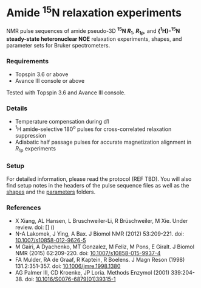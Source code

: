 # Amide <sup>15</sup>N relaxation experiments
NMR pulse sequences of amide pseudo-3D **<sup>15</sup>N *R*<sub>1</sub>**, ***R*<sub>1ρ</sub>**, and **{<sup>1</sup>H}-<sup>15</sup>N steady-state heteronuclear NOE** relaxation experiments, shapes, and parameter sets for Bruker spectrometers.

### Requirements
- Topspin 3.6 or above
- Avance III console or above

Tested with Topspin 3.6 and Avance III console.

### Details
- Temperature compensation during d1
- <sup>1</sup>H amide-selective 180<sup>o</sup> pulses for cross-correlated relaxation suppression
- Adiabatic half passage pulses for accurate magnetization alignment in *R*<sub>1ρ</sub> experiments

### Setup
For detailed information, please read the protocol (REF TBD). You will also find setup notes in the headers of the pulse sequence files as well as the [shapes](https://github.com/viochemist/nmr-relaxation/tree/main/shapes) and the [parameters](https://github.com/viochemist/nmr-relaxation/tree/main/parameters) folders.

### References
- X Xiang, AL Hansen, L Bruschweiler-Li, R Brüschweiler, M Xie. Under review. doi: [] ()
- N-A Lakomek, J Ying, A Bax. J Biomol NMR (2012) 53:209-221. doi: [10.1007/s10858-012-9626-5](https://doi.org/10.1007/s10858-012-9626-5)
- M Gairi, A Dyachenko, MT Gonzalez, M Feliz, M Pons, E Giralt. J Biomol NMR (2015) 62:209-220. doi: [10.1007/s10858-015-9937-4](https://doi.org/10.1007/s10858-015-9937-4)
- FA Mulder, RA de Graaf, R Kaptein, R Boelens. J Magn Reson (1998) 131.2:351-357. doi: [10.1006/jmre.1998.1380](https://doi.org/10.1006/jmre.1998.1380)
- AG Palmer III, CD Kroenke, JP Loria. Methods Enzymol (2001) 339:204-38. doi: [10.1016/S0076-6879(01)39315-1](https://doi.org/10.1016/S0076-6879(01)39315-1)
